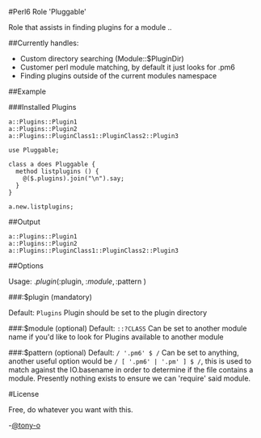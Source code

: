#Perl6 Role 'Pluggable'

Role that assists in finding plugins for a module .. 

##Currently handles:
* Custom directory searching (Module::$PluginDir)
* Customer perl module matching, by default it just looks for .pm6
* Finding plugins outside of the current modules namespace 

##Example

###Installed Plugins
```
a::Plugins::Plugin1
a::Plugins::Plugin2
a::Plugins::PluginClass1::PluginClass2::Plugin3
```

```perl6
use Pluggable; 

class a does Pluggable {
  method listplugins () {
    @($.plugins).join("\n").say;
  }
}

a.new.listplugins;
```
##Output
```
a::Plugins::Plugin1
a::Plugins::Plugin2
a::Plugins::PluginClass1::PluginClass2::Plugin3
```

##Options

Usage:  $.plugin( :$plugin, :$module, :$pattern )

###:$plugin (mandatory)

Default: ```Plugins```
Plugin should be set to the plugin directory

###:$module (optional)
Default: ```::?CLASS```
Can be set to another module name if you'd like to look for Plugins available to another module

###:$pattern (optional)
Default: ```/ '.pm6' $ /```
Can be set to anything, another useful option would be ```/ [ '.pm6' | '.pm' ] $ /```, this is used to match against the IO.basename in order to determine if the file contains a module.  Presently nothing exists to ensure we can 'require' said module.

#License

Free, do whatever you want with this.

-[@tony-o](https://www.gittip.com/tony-o/)
